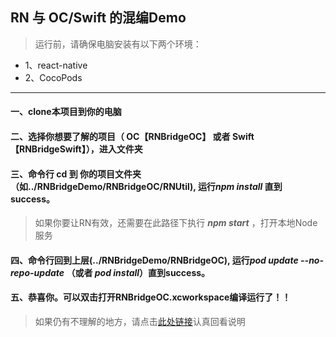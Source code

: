 ## RN 与 OC/Swift 的混编Demo
> 运行前，请确保电脑安装有以下两个环境：

+ 1、react-native
+ 2、CocoPods

-------
#### 一、clone本项目到你的电脑 


#### 二、选择你想要了解的项目（ OC【RNBridgeOC】 或者 Swift【RNBridgeSwift】），进入文件夹 


#### 三、命令行 cd 到 你的项目文件夹（如../RNBridgeDemo/RNBridgeOC/RNUtil), 运行*npm install* 直到success。
> 如果你要让RN有效，还需要在此路径下执行 ***npm start*** ，打开本地Node服务


#### 四、命令行回到上层(../RNBridgeDemo/RNBridgeOC), 运行*pod update --no-repo-update* （或者 *pod install*）直到success。 



#### 五、恭喜你。可以双击打开RNBridgeOC.xcworkspace编译运行了！！ 



> 如果仍有不理解的地方，请点击[此处链接]()认真回看说明


